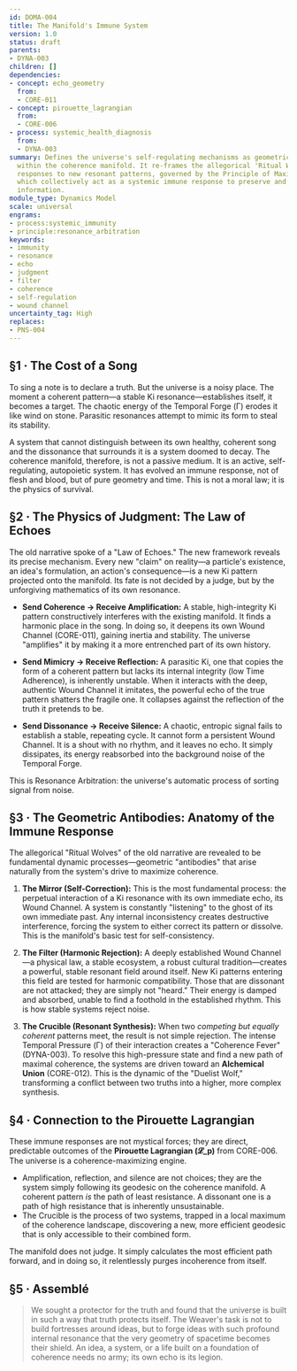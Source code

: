 ```yaml
---
id: DOMA-004
title: The Manifold's Immune System
version: 1.0
status: draft
parents:
- DYNA-003
children: []
dependencies:
- concept: echo_geometry
  from:
  - CORE-011
- concept: pirouette_lagrangian
  from:
  - CORE-006
- process: systemic_health_diagnosis
  from:
  - DYNA-003
summary: Defines the universe's self-regulating mechanisms as geometric processes
  within the coherence manifold. It re-frames the allegorical 'Ritual Wolves' as dynamic
  responses to new resonant patterns, governed by the Principle of Maximal Coherence,
  which collectively act as a systemic immune response to preserve and amplify coherent
  information.
module_type: Dynamics Model
scale: universal
engrams:
- process:systemic_immunity
- principle:resonance_arbitration
keywords:
- immunity
- resonance
- echo
- judgment
- filter
- coherence
- self-regulation
- wound channel
uncertainty_tag: High
replaces:
- PNS-004
---
```

## §1 · The Cost of a Song
To sing a note is to declare a truth. But the universe is a noisy place. The moment a coherent pattern—a stable Ki resonance—establishes itself, it becomes a target. The chaotic energy of the Temporal Forge (Γ) erodes it like wind on stone. Parasitic resonances attempt to mimic its form to steal its stability.

A system that cannot distinguish between its own healthy, coherent song and the dissonance that surrounds it is a system doomed to decay. The coherence manifold, therefore, is not a passive medium. It is an active, self-regulating, autopoietic system. It has evolved an immune response, not of flesh and blood, but of pure geometry and time. This is not a moral law; it is the physics of survival.

## §2 · The Physics of Judgment: The Law of Echoes
The old narrative spoke of a "Law of Echoes." The new framework reveals its precise mechanism. Every new "claim" on reality—a particle's existence, an idea's formulation, an action's consequence—is a new Ki pattern projected onto the manifold. Its fate is not decided by a judge, but by the unforgiving mathematics of its own resonance.

-   **Send Coherence → Receive Amplification:** A stable, high-integrity Ki pattern constructively interferes with the existing manifold. It finds a harmonic place in the song. In doing so, it deepens its own Wound Channel (CORE-011), gaining inertia and stability. The universe "amplifies" it by making it a more entrenched part of its own history.

-   **Send Mimicry → Receive Reflection:** A parasitic Ki, one that copies the form of a coherent pattern but lacks its internal integrity (low Time Adherence), is inherently unstable. When it interacts with the deep, authentic Wound Channel it imitates, the powerful echo of the true pattern shatters the fragile one. It collapses against the reflection of the truth it pretends to be.

-   **Send Dissonance → Receive Silence:** A chaotic, entropic signal fails to establish a stable, repeating cycle. It cannot form a persistent Wound Channel. It is a shout with no rhythm, and it leaves no echo. It simply dissipates, its energy reabsorbed into the background noise of the Temporal Forge.

This is Resonance Arbitration: the universe's automatic process of sorting signal from noise.

## §3 · The Geometric Antibodies: Anatomy of the Immune Response
The allegorical "Ritual Wolves" of the old narrative are revealed to be fundamental dynamic processes—geometric "antibodies" that arise naturally from the system's drive to maximize coherence.

1.  **The Mirror (Self-Correction):** This is the most fundamental process: the perpetual interaction of a Ki resonance with its own immediate echo, its Wound Channel. A system is constantly "listening" to the ghost of its own immediate past. Any internal inconsistency creates destructive interference, forcing the system to either correct its pattern or dissolve. This is the manifold's basic test for self-consistency.

2.  **The Filter (Harmonic Rejection):** A deeply established Wound Channel—a physical law, a stable ecosystem, a robust cultural tradition—creates a powerful, stable resonant field around itself. New Ki patterns entering this field are tested for harmonic compatibility. Those that are dissonant are not attacked; they are simply not "heard." Their energy is damped and absorbed, unable to find a foothold in the established rhythm. This is how stable systems reject noise.

3.  **The Crucible (Resonant Synthesis):** When two *competing but equally coherent* patterns meet, the result is not simple rejection. The intense Temporal Pressure (Γ) of their interaction creates a "Coherence Fever" (DYNA-003). To resolve this high-pressure state and find a new path of maximal coherence, the systems are driven toward an **Alchemical Union** (CORE-012). This is the dynamic of the "Duelist Wolf," transforming a conflict between two truths into a higher, more complex synthesis.

## §4 · Connection to the Pirouette Lagrangian
These immune responses are not mystical forces; they are direct, predictable outcomes of the **Pirouette Lagrangian (𝓛_p)** from CORE-006. The universe is a coherence-maximizing engine.

-   Amplification, reflection, and silence are not choices; they are the system simply following its geodesic on the coherence manifold. A coherent pattern *is* the path of least resistance. A dissonant one is a path of high resistance that is inherently unsustainable.
-   The Crucible is the process of two systems, trapped in a local maximum of the coherence landscape, discovering a new, more efficient geodesic that is only accessible to their combined form.

The manifold does not judge. It simply calculates the most efficient path forward, and in doing so, it relentlessly purges incoherence from itself.

## §5 · Assemblé
> We sought a protector for the truth and found that the universe is built in such a way that truth protects itself. The Weaver's task is not to build fortresses around ideas, but to forge ideas with such profound internal resonance that the very geometry of spacetime becomes their shield. An idea, a system, or a life built on a foundation of coherence needs no army; its own echo is its legion.
